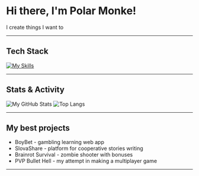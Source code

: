 # Hi there, I'm Polar Monke!

I create things I want to

---

## Tech Stack

[![My Skills](https://skillicons.dev/icons?i=js,react,vite,py,cs,dotnet,unity,godot,mysql)](https://skillicons.dev)

---

## Stats & Activity

![My GitHub Stats](https://github-readme-stats.vercel.app/api?username=PolarMonke&show_icons=true&include_all_commits=true&theme=synthwave&height=200&width=430)
![Top Langs](https://github-readme-stats.vercel.app/api/top-langs/?username=PolarMonke&show_icons=true&theme=synthwave&height=200&width=430)

---

## My best projects

- BoyBet - gambling learning web app
- SlovaShare - platform for cooperative stories writing
- Brainrot Survival - zombie shooter with bonuses
- PVP Bullet Hell - my attempt in making a multiplayer game

--- 



